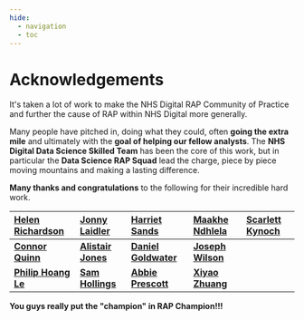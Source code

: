 ```yaml
---
hide:
  - navigation
  - toc
---
```


# Acknowledgements

It's taken a lot of work to make the NHS Digital RAP Community of Practice and further the cause of RAP within NHS Digital more generally.

Many people have pitched in, doing what they could, often **going the extra mile** and ultimately with the **goal of helping our fellow analysts**.
The **NHS Digital Data Science Skilled Team** has been the core of this work, but in particular the **Data Science RAP Squad** lead the charge, piece by piece moving mountains and making a lasting difference.

**Many thanks and congratulations** to the following for their incredible hard work.

| [Helen Richardson](https://github.com/helrich)      | [Jonny Laidler](https://github.com/JonathanLaidler)     | [Harriet Sands](https://github.com/harrietrs)            | [Maakhe Ndhlela](https://github.com/maakhe)               |  [Scarlett Kynoch](https://github.com/scarlett-k-nhs)|
| :-------------------------------------------------- | :------------------------------------------------------ | :------------------------------------------------------- | :-------------------------------------------------------- | :-------------------------------------------------------- |
| **[Connor Quinn](https://github.com/connor1q)**     | **[Alistair Jones](https://github.com/alistair-jones)** | **[Daniel Goldwater](https://github.com/DanGoldwater1)** | **[Joseph Wilson](https://github.com/josephwilson8-nhs)** |    |
| **[Philip Hoang Le](https://github.com/philip-le)** | **[Sam Hollings](https://github.com/SamHollings)**      | **[Abbie Prescott](https://github.com/abbieprescott)**   | **[Xiyao Zhuang](https://github.com/xiyaozhuang)**        |    |

**You guys really put the "champion" in RAP Champion!!!**
